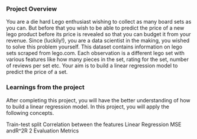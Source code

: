 ### Project Overview

 You are a die hard Lego enthusiast wishing to collect as many board sets as you can. But before that you wish to be able to predict the price of a new lego product before its price is revealed so that you can budget it from your revenue. Since (luckily!), you are a data scientist in the making, you wished to solve this problem yourself. This dataset contains information on lego sets scraped from lego.com. Each observation is a different lego set with various features like how many pieces in the set, rating for the set, number of reviews per set etc. Your aim is to build a linear regression model to predict the price of a set.


### Learnings from the project

 After completing this project, you will have the better understanding of how to build a linear regression model. In this project, you will apply the following concepts.

Train-test split
Correlation between the features
Linear Regression
MSE andR^2R 
2
 Evaluation Metrics


